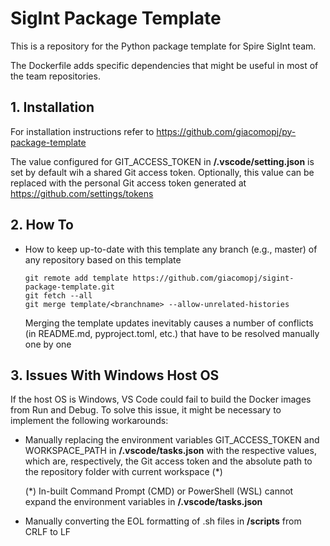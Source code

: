 # SigInt Package Template

This is a repository for the Python package template for Spire SigInt team.

The Dockerfile adds specific dependencies that might be useful in most of the team repositories.

## 1. Installation

For installation instructions refer to https://github.com/giacomopj/py-package-template

The value configured for GIT_ACCESS_TOKEN in **/.vscode/setting.json** is set by default wih a shared Git access token. Optionally, this value can be replaced with the personal Git access token generated at https://github.com/settings/tokens

## 2. How To

- How to keep up-to-date with this template any branch <branchname> (e.g., master) of any repository based on this template

      git remote add template https://github.com/giacomopj/sigint-package-template.git
      git fetch --all
      git merge template/<branchname> --allow-unrelated-histories

  Merging the template updates inevitably causes a number of conflicts (in README.md, pyproject.toml, etc.) that have to be resolved manually one by one

## 3. Issues With Windows Host OS

If the host OS is Windows, VS Code could fail to build the Docker images from Run and Debug. To solve this issue, it might be necessary to implement the following workarounds:

- Manually replacing the environment variables GIT_ACCESS_TOKEN and WORKSPACE_PATH in **/.vscode/tasks.json** with the respective values, which are, respectively, the Git access token and the absolute path to the repository folder with current workspace (\*)
      
  (\*) In-built Command Prompt (CMD) or PowerShell (WSL) cannot expand the environment variables in **/.vscode/tasks.json**

- Manually converting the EOL formatting of .sh files in **/scripts** from CRLF to LF
